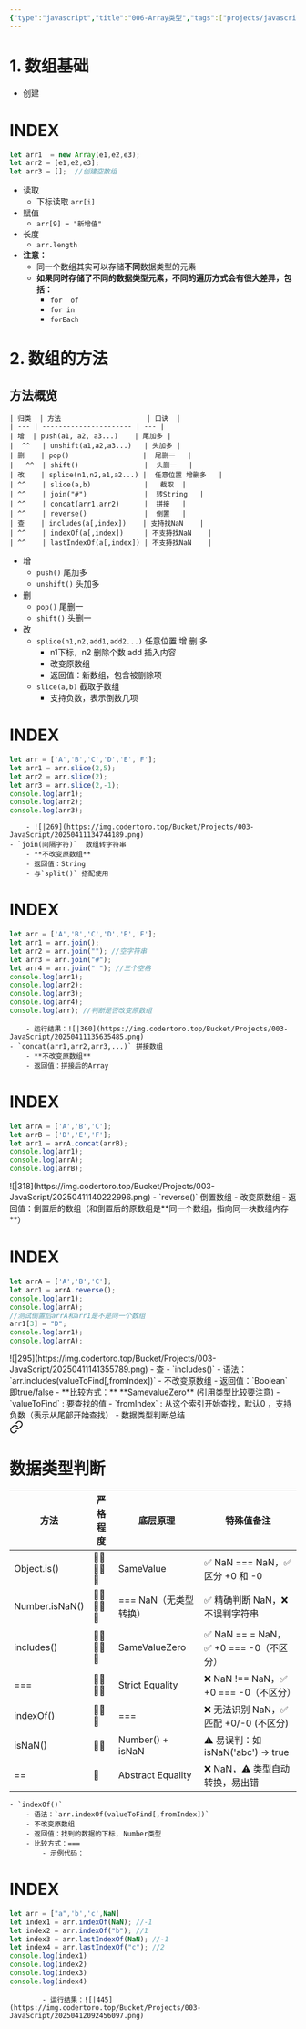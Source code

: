 ```yaml
---
{"type":"javascript","title":"006-Array类型","tags":["projects/javascript"],"author":"codertoro","establish":"2025-04-11","update":"2025-04-11","dg-publish":true,"permalink":"/Projects/003-JavaScript/006-Array类型/","dgPassFrontmatter":true,"created":"2025-04-11T10:52:20.702+08:00","updated":"2025-04-12T11:48:23.120+08:00"}
---
```


# 1. 数组基础
- 创建 
<div class="transclusion internal-embed is-loaded"><div class="markdown-embed">

<div class="markdown-embed-title">

# INDEX

</div>


```js
let arr1  = new Array(e1,e2,e3);
let arr2 = [e1,e2,e3];
let arr3 = [];  //创建空数组
```

</div></div>

- 读取 
	- 下标读取 `arr[i]`
- 赋值
	- `arr[9] = "新增值"`
- 长度
	- `arr.length`
- **注意：** 
	- 同一个数组其实可以存储**不同**数据类型的元素
	- **如果同时存储了不同的数据类型元素，不同的遍历方式会有很大差异，包括：**
		- `for  of`
		- `for in`
		- `forEach`
# 2. 数组的方法
## 方法概览
```tx
| 归类  | 方法                     | 口诀  |
| --- | ---------------------- | --- |
| 增  | push(a1, a2, a3...)    | 尾加多 |
|  ^^   | unshift(a1,a2,a3...)   | 头加多 |
| 删    | pop()                  |  尾删一   |
|   ^^  | shift()                |  头删一   |
| 改    | splice(n1,n2,a1,a2...) |  任意位置 增删多   |
| ^^    | slice(a,b)             |   截取  |
| ^^    | join("#")              |  转String   |
| ^^    | concat(arr1,arr2)      |  拼接   |
| ^^    | reverse()              |  倒置   |
| 查    | includes(a[,index])    | 支持找NaN    |
| ^^    | indexOf(a[,index])     | 不支持找NaN    |
| ^^    | lastIndexOf(a[,index]) | 不支持找NaN    |
```
- 增
	- `push()` 尾加多
	- `unshift()` 头加多
- 删
	- `pop()` 尾删一
	- `shift()` 头删一
- 改
	- `splice(n1,n2,add1,add2...)` 任意位置  增 删 多  
		- n1下标，n2 删除个数 add 插入内容
		- 改变原数组
		- 返回值：新数组，包含被删除项
	- `slice(a,b)`  截取子数组  
		- 支持负数，表示倒数几项
<div class="transclusion internal-embed is-loaded"><div class="markdown-embed">

<div class="markdown-embed-title">

# INDEX

</div>


```js
let arr = ['A','B','C','D','E','F'];
let arr1 = arr.slice(2,5);
let arr2 = arr.slice(2);
let arr3 = arr.slice(2,-1);
console.log(arr1);
console.log(arr2);
console.log(arr3);
```

</div></div>

		- ![|269](https://img.codertoro.top/Bucket/Projects/003-JavaScript/20250411134744189.png)
	- `join(间隔字符)`  数组转字符串
		- **不改变原数组**
		- 返回值：String
		- 与`split()` 搭配使用
<div class="transclusion internal-embed is-loaded"><div class="markdown-embed">

<div class="markdown-embed-title">

# INDEX

</div>


```js
let arr = ['A','B','C','D','E','F'];
let arr1 = arr.join();
let arr2 = arr.join(""); //空字符串
let arr3 = arr.join("#");
let arr4 = arr.join(" "); //三个空格
console.log(arr1);
console.log(arr2);
console.log(arr3);
console.log(arr4);
console.log(arr); //判断是否改变原数组
```

</div></div>

		- 运行结果：![|360](https://img.codertoro.top/Bucket/Projects/003-JavaScript/20250411135635485.png)
	- `concat(arr1,arr2,arr3,...)` 拼接数组
		- **不改变原数组**
		- 返回值：拼接后的Array
<div class="transclusion internal-embed is-loaded"><div class="markdown-embed">

<div class="markdown-embed-title">

# INDEX

</div>


```js
let arrA = ['A','B','C'];
let arrB = ['D','E','F'];
let arr1 = arrA.concat(arrB);
console.log(arr1);
console.log(arrA);
console.log(arrB);
```

</div></div>
![|318](https://img.codertoro.top/Bucket/Projects/003-JavaScript/20250411140222996.png)
	- `reverse()` 倒置数组
		- 改变原数组
		- 返回值：倒置后的数组（和倒置后的原数组是**同一个数组，指向同一块数组内存**）
<div class="transclusion internal-embed is-loaded"><div class="markdown-embed">

<div class="markdown-embed-title">

# INDEX

</div>


```js
let arrA = ['A','B','C'];
let arr1 = arrA.reverse();
console.log(arr1);
console.log(arrA);
//测试倒置后arrA和arr1是不是同一个数组
arr1[3] = "D";
console.log(arr1);
console.log(arrA);
```

</div></div>
![|295](https://img.codertoro.top/Bucket/Projects/003-JavaScript/20250411141355789.png)
- 查
	- `includes()` 
		- 语法：`arr.includes(valueToFind[,fromIndex])` 
		- 不改变原数组
		- 返回值：`Boolean` 即true/false
		- **比较方式：**  **SamevalueZero**  (引用类型比较要注意)
		- `valueToFind` : 要查找的值
		- `fromIndex` : 从这个索引开始查找，默认0 ，支持负数（表示从尾部开始查找）
		- 数据类型判断总结
<div class="transclusion internal-embed is-loaded"><a class="markdown-embed-link" href="/projects/003-java-script/001/#1bed3c" aria-label="Open link"><svg xmlns="http://www.w3.org/2000/svg" width="24" height="24" viewBox="0 0 24 24" fill="none" stroke="currentColor" stroke-width="2" stroke-linecap="round" stroke-linejoin="round" class="svg-icon lucide-link"><path d="M10 13a5 5 0 0 0 7.54.54l3-3a5 5 0 0 0-7.07-7.07l-1.72 1.71"></path><path d="M14 11a5 5 0 0 0-7.54-.54l-3 3a5 5 0 0 0 7.07 7.07l1.71-1.71"></path></svg></a><div class="markdown-embed">

<div class="markdown-embed-title">

# 数据类型判断

</div>


| 方法             | 严格程度       | 底层原理              | 特殊值备注                            |
| -------------- | ---------- | ----------------- | -------------------------------- |
| Object.is()    | 🌟🌟🌟🌟🌟 | SameValue         | ✅ NaN === NaN，✅ 区分 +0 和 -0       |
| Number.isNaN() | 🌟🌟🌟🌟🌟 | === NaN（无类型转换）    | ✅ 精确判断 NaN，❌ 不误判字符串              |
| includes()     | 🌟🌟🌟🌟🌟 | SameValueZero     | ✅ NaN == =  NaN，✅ +0 === -0（不区分） |
| ===            | 🌟🌟🌟🌟   | Strict Equality   | ❌ NaN !== NaN，✅ +0 === -0（不区分）   |
| indexOf()      | 🌟🌟🌟     | ===               | ❌ 无法识别 NaN，✅ 匹配 +0/-0 (不区分)      |
| isNaN()        | 🌟🌟       | Number() + isNaN  | ⚠️ 易误判：如 isNaN('abc') → true     |
| ==             | 🌟         | Abstract Equality | ❌ NaN，⚠️ 类型自动转换，易出错              |

</div></div>

	- `indexOf()` 
		- 语法：`arr.indexOf(valueToFind[,fromIndex])`
		- 不改变原数组
		- 返回值：找到的数据的下标, Number类型
		- 比较方式：===
			- 示例代码：
<div class="transclusion internal-embed is-loaded"><div class="markdown-embed">

<div class="markdown-embed-title">

# INDEX

</div>


```js
let arr = ["a",'b','c',NaN]
let index1 = arr.indexOf(NaN); //-1
let index2 = arr.indexOf("b"); //1
let index3 = arr.lastIndexOf(NaN); //-1
let index4 = arr.lastIndexOf("c"); //2
console.log(index1)
console.log(index2)
console.log(index3)
console.log(index4)
```

</div></div>

			- 运行结果：![|445](https://img.codertoro.top/Bucket/Projects/003-JavaScript/20250412092456097.png)
